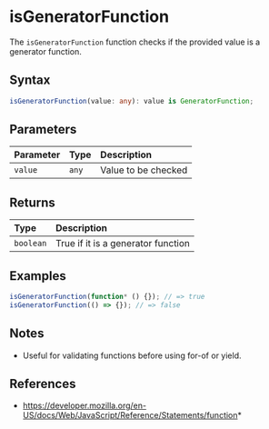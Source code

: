 # isGeneratorFunction

The `isGeneratorFunction` function checks if the provided value is a generator function.

## Syntax
```typescript
isGeneratorFunction(value: any): value is GeneratorFunction;
```

## Parameters
| Parameter | Type   | Description           |
| :-------- | :----- | :--------------------|
| `value`   | `any`  | Value to be checked   |

## Returns
| Type      | Description                                 |
| :-------- | :------------------------------------------ |
| `boolean` | True if it is a generator function          |

## Examples
```typescript
isGeneratorFunction(function* () {}); // => true
isGeneratorFunction(() => {}); // => false
```

## Notes
* Useful for validating functions before using for-of or yield.

## References
* https://developer.mozilla.org/en-US/docs/Web/JavaScript/Reference/Statements/function*